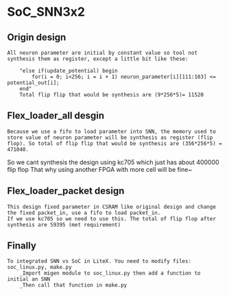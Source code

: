 # SoC_SNN3x2

## Origin design

    All neuron parameter are initial by constant value so tool not synthesis them as register, except a little bit like these:
```Shell
    "else if(update_potential) begin
        for(i = 0; i<256; i = i + 1) neuron_parameter[i][111:103] <= potential_out[i];
    end"
    Total flip flip that would be synthesis are (9*256*5)= 11520
```

## Flex_loader_all desgin

    Because we use a fifo to load parameter into SNN, the memory used to store value of neuron parameter will be synthesis as register (flip flop). So total of flip flip that would be synthesis are (356*256*5) = 471040. 
So we cant synthesis the design using kc705 which just has about 400000 flip flop
    That why using another FPGA with more cell will be fine~ 

## Flex_loader_packet design

    This design fixed parameter in CSRAM like original design and change the fixed packet_in, use a fifo to load packet_in.
    If we use kc705 so we need to use this. The total of flip flop after synthesis are 59395 (met requirement)


## Finally

    To integrated SNN vs SoC in LiteX. You need to modify files: soc_linux.py, make.py
        _Import migen module to soc_linux.py then add a function to initial an SNN
        _Then call that function in make.py


